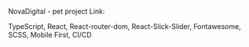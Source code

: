 NovaDigital - pet project
Link:

TypeScript, React, React-router-dom, React-Slick-Slider, Fontawesome, SCSS, Mobile First, CI/CD
